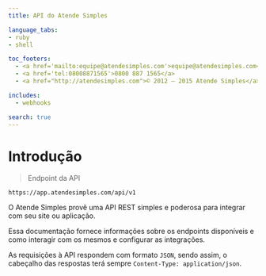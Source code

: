 ```yaml
---
title: API do Atende Simples

language_tabs:
- ruby
- shell

toc_footers:
  - <a href='mailto:equipe@atendesimples.com'>equipe@atendesimples.com</a>
  - <a href='tel:08008871565'>0800 887 1565</a>
  - <a href="http://atendesimples.com">© 2012 — 2015 Atende Simples</a>

includes:
  - webhooks

search: true
---
```


# Introdução

> Endpoint da API

```
https://app.atendesimples.com/api/v1
```

O Atende Simples provê uma API REST simples e poderosa para integrar com seu site ou aplicação.

Essa documentação fornece informações sobre os endpoints disponíveis e como interagir com os mesmos e configurar as integrações.

As requisições à API respondem com formato `JSON`, sendo assim, o cabeçalho das respostas terá sempre `Content-Type: application/json`.
